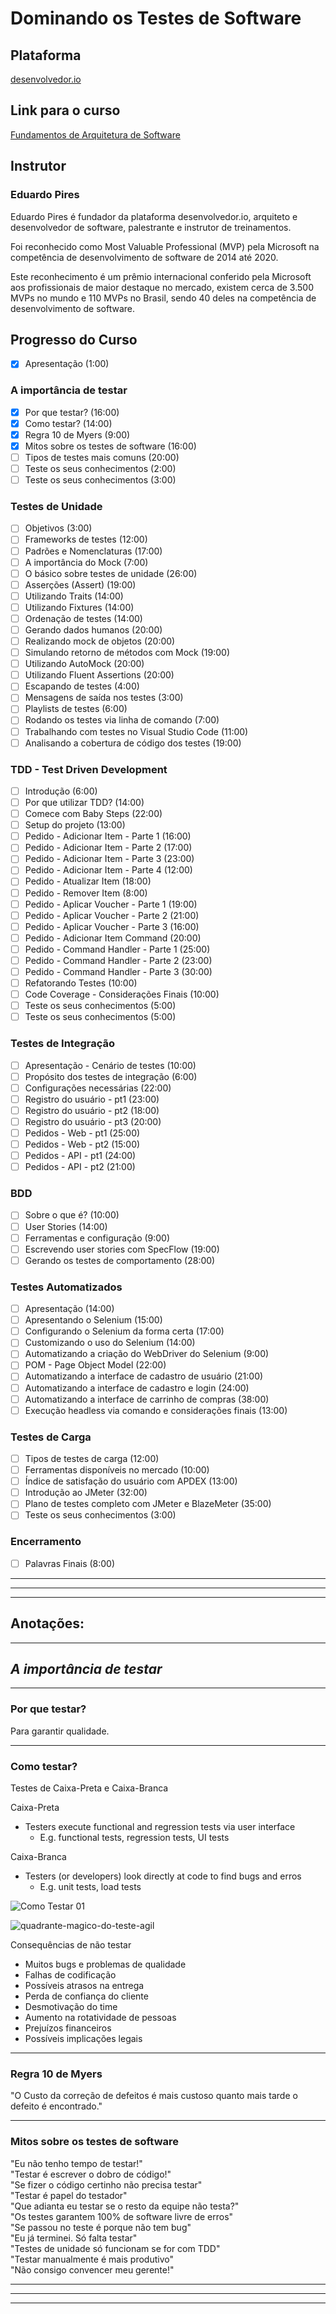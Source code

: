 # Dominando os Testes de Software

## Plataforma

[desenvolvedor.io](https://desenvolvedor.io/)

## Link para o curso

[Fundamentos de Arquitetura de Software](https://desenvolvedor.io/curso-online-dominando-os-testes-de-software)

## Instrutor

### Eduardo Pires

Eduardo Pires é fundador da plataforma desenvolvedor.io, arquiteto e desenvolvedor de software, palestrante e instrutor de treinamentos.

Foi reconhecido como Most Valuable Professional (MVP) pela Microsoft na competência de desenvolvimento de software de 2014 até 2020.

Este reconhecimento é um prêmio internacional conferido pela Microsoft aos profissionais de maior destaque no mercado, existem cerca de 3.500 MVPs no mundo e 110 MVPs no Brasil, sendo 40 deles na competência de desenvolvimento de software.

## Progresso do Curso

- [x] Apresentação (1:00)

### A importância de testar

- [x] Por que testar? (16:00)
- [x] Como testar? (14:00)
- [x] Regra 10 de Myers (9:00)
- [x] Mitos sobre os testes de software (16:00)
- [ ] Tipos de testes mais comuns (20:00)
- [ ] Teste os seus conhecimentos (2:00)
- [ ] Teste os seus conhecimentos (3:00)

### Testes de Unidade

- [ ] Objetivos (3:00)
- [ ] Frameworks de testes (12:00)
- [ ] Padrões e Nomenclaturas (17:00)
- [ ] A importância do Mock (7:00)
- [ ] O básico sobre testes de unidade (26:00)
- [ ] Asserções (Assert) (19:00)
- [ ] Utilizando Traits (14:00)
- [ ] Utilizando Fixtures (14:00)
- [ ] Ordenação de testes (14:00)
- [ ] Gerando dados humanos (20:00)
- [ ] Realizando mock de objetos (20:00)
- [ ] Simulando retorno de métodos com Mock (19:00)
- [ ] Utilizando AutoMock (20:00)
- [ ] Utilizando Fluent Assertions (20:00)
- [ ] Escapando de testes (4:00)
- [ ] Mensagens de saída nos testes (3:00)
- [ ] Playlists de testes (6:00)
- [ ] Rodando os testes via linha de comando (7:00)
- [ ] Trabalhando com testes no Visual Studio Code (11:00)
- [ ] Analisando a cobertura de código dos testes (19:00)

### TDD - Test Driven Development

- [ ] Introdução (6:00)
- [ ] Por que utilizar TDD? (14:00)
- [ ] Comece com Baby Steps (22:00)
- [ ] Setup do projeto (13:00)
- [ ] Pedido - Adicionar Item - Parte 1 (16:00)
- [ ] Pedido - Adicionar Item - Parte 2 (17:00)
- [ ] Pedido - Adicionar Item - Parte 3 (23:00)
- [ ] Pedido - Adicionar Item - Parte 4 (12:00)
- [ ] Pedido - Atualizar Item (18:00)
- [ ] Pedido - Remover Item (8:00)
- [ ] Pedido - Aplicar Voucher - Parte 1 (19:00)
- [ ] Pedido - Aplicar Voucher - Parte 2 (21:00)
- [ ] Pedido - Aplicar Voucher - Parte 3 (16:00)
- [ ] Pedido - Adicionar Item Command (20:00)
- [ ] Pedido - Command Handler - Parte 1 (25:00)
- [ ] Pedido - Command Handler - Parte 2 (23:00)
- [ ] Pedido - Command Handler - Parte 3 (30:00)
- [ ] Refatorando Testes (10:00)
- [ ] Code Coverage - Considerações Finais (10:00)
- [ ] Teste os seus conhecimentos (5:00)
- [ ] Teste os seus conhecimentos (5:00)

### Testes de Integração

- [ ] Apresentação - Cenário de testes (10:00)
- [ ] Propósito dos testes de integração (6:00)
- [ ] Configurações necessárias (22:00)
- [ ] Registro do usuário - pt1 (23:00)
- [ ] Registro do usuário - pt2 (18:00)
- [ ] Registro do usuário - pt3 (20:00)
- [ ] Pedidos - Web - pt1 (25:00)
- [ ] Pedidos - Web - pt2 (15:00)
- [ ] Pedidos - API - pt1 (24:00)
- [ ] Pedidos - API - pt2 (21:00)

### BDD

- [ ] Sobre o que é? (10:00)
- [ ] User Stories (14:00)
- [ ] Ferramentas e configuração (9:00)
- [ ] Escrevendo user stories com SpecFlow (19:00)
- [ ] Gerando os testes de comportamento (28:00)

### Testes Automatizados

- [ ] Apresentação (14:00)
- [ ] Apresentando o Selenium (15:00)
- [ ] Configurando o Selenium da forma certa (17:00)
- [ ] Customizando o uso do Selenium (14:00)
- [ ] Automatizando a criação do WebDriver do Selenium (9:00)
- [ ] POM - Page Object Model (22:00)
- [ ] Automatizando a interface de cadastro de usuário (21:00)
- [ ] Automatizando a interface de cadastro e login (24:00)
- [ ] Automatizando a interface de carrinho de compras (38:00)
- [ ] Execução headless via comando e considerações finais (13:00)

### Testes de Carga

- [ ] Tipos de testes de carga (12:00)
- [ ] Ferramentas disponíveis no mercado (10:00)
- [ ] Índice de satisfação do usuário com APDEX (13:00)
- [ ] Introdução ao JMeter (32:00)
- [ ] Plano de testes completo com JMeter e BlazeMeter (35:00)
- [ ] Teste os seus conhecimentos (3:00)

### Encerramento

- [ ] Palavras Finais (8:00)

---
---
---

## **Anotações:**

---

## *A importância de testar*

---

### Por que testar?

Para garantir qualidade.

---

### Como testar?

Testes de Caixa-Preta e Caixa-Branca

Caixa-Preta

- Testers execute functional and regression tests via user interface
  - E.g. functional tests, regression tests, UI tests

Caixa-Branca

- Testers (or developers) look directly at code to find bugs and erros
  - E.g. unit tests, load tests

![Como Testar 01](images/a-importancia-de-testar/como-testar-baixo-nivel-alto-nivel.png)

![quadrante-magico-do-teste-agil](images/a-importancia-de-testar/como-testar-quadrante-magico-do-teste-agil.png)

Consequências de não testar

- Muitos bugs e problemas de qualidade
- Falhas de codificação
- Possíveis atrasos na entrega
- Perda de confiança do cliente
- Desmotivação do time
- Aumento na rotatividade de pessoas
- Prejuízos financeiros
- Possíveis implicações legais

---

### Regra 10 de Myers

"O Custo da correção de defeitos é mais custoso quanto mais tarde o defeito é encontrado."

---

### Mitos sobre os testes de software

"Eu não tenho tempo de testar!"  
"Testar é escrever o dobro de código!"  
"Se fizer o código certinho não precisa testar"  
"Testar é papel do testador"  
"Que adianta eu testar se o resto da equipe não testa?"  
"Os testes garantem 100% de software livre de erros"  
"Se passou no teste é porque não tem bug"  
"Eu já terminei. Só falta testar"  
"Testes de unidade só funcionam se for com TDD"  
"Testar manualmente é mais produtivo"  
"Não consigo convencer meu gerente!"

---
---
---
